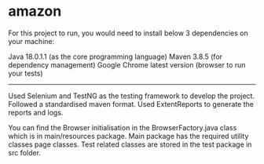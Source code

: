 # amazon
For this project to run, you would need to install below 3 dependencies on your machine:

Java 18.0.1.1 (as the core programming language)
Maven 3.8.5 (for dependency management)
Google Chrome latest version (browser to run your tests)

----------------------------------------------------------------

Used Selenium and TestNG as the testing framework to develop the project. Followed a standardised maven format.
Used ExtentReports to generate the reports and logs.

You can find the Browser initialisation in the BrowserFactory.java class which is in main/resources package. Main package has the required utility classes page classes.
Test related classes are stored in the test package in src folder.
